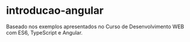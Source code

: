 # introducao-angular 
Baseado nos exemplos apresentados no Curso de Desenvolvimento WEB com ES6, TypeScript e Angular.
